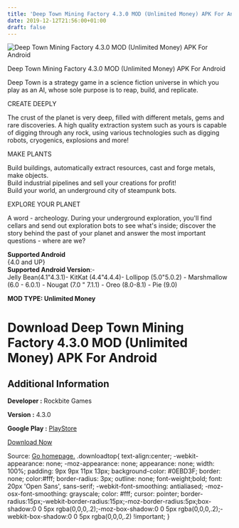```yaml
---
title: 'Deep Town Mining Factory 4.3.0 MOD (Unlimited Money) APK For Android'
date: 2019-12-12T21:56:00+01:00
draft: false
---
```


![Deep Town Mining Factory 4.3.0 MOD (Unlimited Money) APK For Android](https://i0.wp.com/apkhome.net/wp-content/uploads/2019/12/Deep-Town-Mining-Factory.png "Deep Town Mining Factory 4.3.0 MOD (Unlimited Money) APK For Android")

  

Deep Town Mining Factory 4.3.0 MOD (Unlimited Money) APK For Android

Deep Town is a strategy game in a science fiction universe in which you play as an AI, whose sole purpose is to reap, build, and replicate.

CREATE DEEPLY

The crust of the planet is very deep, filled with different metals, gems and rare discoveries. A high quality extraction system such as yours is capable of digging through any rock, using various technologies such as digging robots, cryogenics, explosions and more!

MAKE PLANTS

Build buildings, automatically extract resources, cast and forge metals, make objects.  
Build industrial pipelines and sell your creations for profit!  
Build your world, an underground city of steampunk bots.

EXPLORE YOUR PLANET

A word - archeology. During your underground exploration, you'll find cellars and send out exploration bots to see what's inside; discover the story behind the past of your planet and answer the most important questions - where are we?

**Supported Android**  
{4.0 and UP}  
**Supported Android Version**:-  
Jelly Bean(4.1"4.3.1)- KitKat (4.4"4.4.4)- Lollipop (5.0"5.0.2) - Marshmallow (6.0 - 6.0.1) - Nougat (7.0 " 7.1.1) - Oreo (8.0-8.1) - Pie (9.0)

**MOD TYPE: Unlimited Money**

Download Deep Town Mining Factory 4.3.0 MOD (Unlimited Money) APK For Android
=============================================================================

Additional Information
----------------------

**Developer :** Rockbite Games

**Version :** 4.3.0

**Google Play :** [PlayStore](https://play.google.com/store/apps/details?id=com.rockbite.deeptown)

  

[Download Now](https://store4app.co/post/deep-town-mining-factory-4-3-0-mod-unlimited-money-apk-for-android_1576171776)

  
Source: [Go homepage.](https://store4app.co/post/deep-town-mining-factory-4-3-0-mod-unlimited-money-apk-for-android_1576171776) .downloadtop{ text-align:center; -webkit-appearance: none; -moz-appearance: none; appearance: none; width: 100%; padding: 9px 9px 11px 13px; background-color: #0EBD3F; border: none; color:#fff; border-radius: 3px; outline: none; font-weight;bold; font: 20px 'Open Sans', sans-serif; -webkit-font-smoothing: antialiased; -moz-osx-font-smoothing: grayscale; color: #fff; cursor: pointer; border-radius:15px;-webkit-border-radius:15px;-moz-border-radius:5px;box-shadow:0 0 5px rgba(0,0,0,.2);-moz-box-shadow:0 0 5px rgba(0,0,0,.2);-webkit-box-shadow:0 0 5px rgba(0,0,0,.2) !important; }
